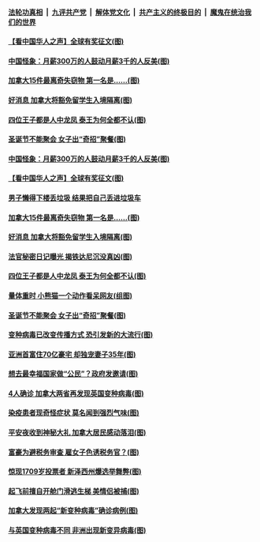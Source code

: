 ####  [法轮功真相](../../../../basic/blob/master/README.md?t=12301202) &nbsp;|&nbsp; [九评共产党](../../../../9ping.md/blob/master/README.md?t=12301202) &nbsp;|&nbsp; [解体党文化](../../../../jtdwh.md/blob/master/README.md?t=12301202)  &nbsp;|&nbsp; [共产主义的终极目的](../../../../gczydzjmd.md/blob/master/README.md?t=12301202) &nbsp;|&nbsp; [魔鬼在统治我们的世界](../../../../mgztzwmdsj.md/blob/master/README.md?t=12301202) 

#### [【看中国华人之声】全球有奖征文(图)](../pages/p3/953963.md?t=12301202) 

#### [中国怪象：月薪300万的人鼓动月薪3千的人反美(图)](../pages/p3/957495.md?t=12301202) 

#### [加拿大15件最离奇失窃物 第一名是……(图)](../pages/p3/957484.md?t=12301202) 

#### [好消息 加拿大将豁免留学生入境隔离(图)](../pages/p3/957431.md?t=12301202) 

#### [四位王子都是人中龙凤 泰王为何全都不认(图)](../pages/p3/957417.md?t=12301202) 

#### [圣诞节不能聚会 女子出“奇招”聚餐(图)](../pages/p3/957346.md?t=12301202) 

#### [中国怪象：月薪300万的人鼓动月薪3千的人反美(图)](../pages/p3/957495.md?t=12301202) 

#### [【看中国华人之声】全球有奖征文(图)](../pages/p3/953963.md?t=12301202) 

#### [男子懒得下楼丢垃圾 结果把自己丢进垃圾车](../pages/p3/957492.md?t=12301202) 

#### [加拿大15件最离奇失窃物 第一名是……(图)](../pages/p3/957484.md?t=12301202) 

#### [好消息 加拿大将豁免留学生入境隔离(图)](../pages/p3/957431.md?t=12301202) 

#### [法官秘密日记曝光 揭铁达尼沉没真凶(图)](../pages/p3/957420.md?t=12301202) 

#### [四位王子都是人中龙凤 泰王为何全都不认(图)](../pages/p3/957417.md?t=12301202) 

#### [量体重时 小熊猫一个动作看呆网友(组图)](../pages/p3/957337.md?t=12301202) 

#### [圣诞节不能聚会 女子出“奇招”聚餐(图)](../pages/p3/957346.md?t=12301202) 

#### [变种病毒已改变传播方式 恐引发新的大流行(图)](../pages/p3/957338.md?t=12301202) 

#### [亚洲首富住70亿豪宅 却独宠妻子35年(图)](../pages/p3/957336.md?t=12301202) 

#### [想去最幸福国家做“公民”？政府发邀请(图)](../pages/p3/957334.md?t=12301202) 

#### [4人确诊 加拿大两省再发现英国变种病毒(图)](../pages/p3/957326.md?t=12301202) 

#### [染疫患者现奇怪症状 莫名闻到强烈气味(图)](../pages/p3/957318.md?t=12301202) 

#### [平安夜收到神秘大礼 加拿大居民感动落泪(图)](../pages/p3/957277.md?t=12301202) 

#### [富豪为避税务审查 雇女子色诱税务官？(图)](../pages/p3/956678.md?t=12301202) 

#### [惊现1709岁投票者 新泽西州爆选举舞弊(图)](../pages/p3/957187.md?t=12301202) 

#### [起飞前擅自开舱门滑逃生梯 美情侣被捕(图)](../pages/p3/957180.md?t=12301202) 

#### [加拿大发现两起“新变种病毒”确诊病例(图)](../pages/p3/957176.md?t=12301202) 

#### [与英国变种病毒不同 非洲出现新变异病毒(图)](../pages/p3/957167.md?t=12301202) 

